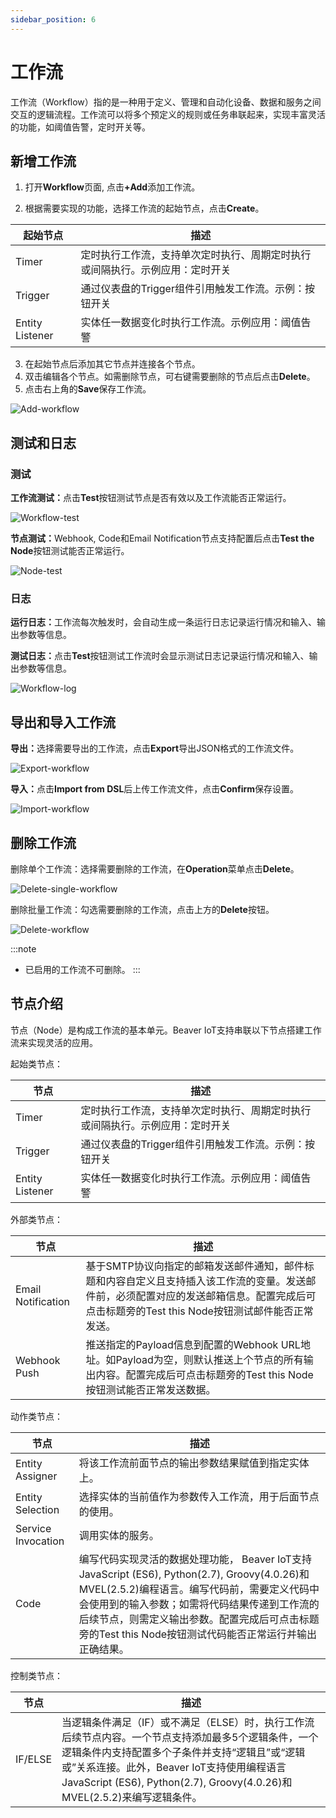 ```yaml
---
sidebar_position: 6
---
```


# 工作流
工作流（Workflow）指的是一种用于定义、管理和自动化设备、数据和服务之间交互的逻辑流程。工作流可以将多个预定义的规则或任务串联起来，实现丰富灵活的功能，如阈值告警，定时开关等。

## 新增工作流

1. 打开<b>Workflow</b>页面, 点击<b>+Add</b>添加工作流。

2. 根据需要实现的功能，选择工作流的起始节点，点击<b>Create</b>。

| 起始节点        | 描述                                                         |
| --------------- | ------------------------------------------------------------ |
| Timer           | 定时执行工作流，支持单次定时执行、周期定时执行或间隔执行。示例应用：定时开关 |
| Trigger         | 通过仪表盘的Trigger组件引用触发工作流。示例：按钮开关        |
| Entity Listener | 实体任一数据变化时执行工作流。示例应用：阈值告警             |

3. 在起始节点后添加其它节点并连接各个节点。
4. 双击编辑各个节点。如需删除节点，可右键需要删除的节点后点击<b>Delete</b>。
5. 点击右上角的<b>Save</b>保存工作流。

![Add-workflow](/img/add-workflow.png)



## 测试和日志

### 测试

<b>工作流测试：</b>点击<b>Test</b>按钮测试节点是否有效以及工作流能否正常运行。

![Workflow-test](/img/workflow-test.png)

<b>节点测试：</b>Webhook, Code和Email Notification节点支持配置后点击<b>Test the Node</b>按钮测试能否正常运行。

![Node-test](/img/node-test.png)



### 日志

<b>运行日志：</b>工作流每次触发时，会自动生成一条运行日志记录运行情况和输入、输出参数等信息。

<b>测试日志：</b>点击<b>Test</b>按钮测试工作流时会显示测试日志记录运行情况和输入、输出参数等信息。

![Workflow-log](/img/workflow-log.png)



## 导出和导入工作流

<b>导出：</b>选择需要导出的工作流，点击<b>Export</b>导出JSON格式的工作流文件。

![Export-workflow](/img/export-workflow.png)

<b>导入：</b>点击<b>Import from DSL</b>后上传工作流文件，点击<b>Confirm</b>保存设置。

![Import-workflow](/img/import-workflow.png)



## 删除工作流

删除单个工作流：选择需要删除的工作流，在<b>Operation</b>菜单点击<b>Delete</b>。

![Delete-single-workflow](/img/delete-single-workflow.png)

删除批量工作流：勾选需要删除的工作流，点击上方的<b>Delete</b>按钮。

![Delete-workflow](/img/delete-workflow.png)

:::note

- 已启用的工作流不可删除。
  :::


## 节点介绍

节点（Node）是构成工作流的基本单元。Beaver IoT支持串联以下节点搭建工作流来实现灵活的应用。

起始类节点：

| 节点            | 描述                                                         |
| --------------- | ------------------------------------------------------------ |
| Timer           | 定时执行工作流，支持单次定时执行、周期定时执行或间隔执行。示例应用：定时开关 |
| Trigger         | 通过仪表盘的Trigger组件引用触发工作流。示例：按钮开关        |
| Entity Listener | 实体任一数据变化时执行工作流。示例应用：阈值告警             |

外部类节点：

| 节点               | 描述                                                         |
| ------------------ | ------------------------------------------------------------ |
| Email Notification | 基于SMTP协议向指定的邮箱发送邮件通知，邮件标题和内容自定义且支持插入该工作流的变量。发送邮件前，必须配置对应的发送邮箱信息。配置完成后可点击标题旁的Test this Node按钮测试邮件能否正常发送。 |
| Webhook Push       | 推送指定的Payload信息到配置的Webhook URL地址。如Payload为空，则默认推送上个节点的所有输出内容。配置完成后可点击标题旁的Test this Node按钮测试能否正常发送数据。 |

动作类节点：

| 节点               | 描述                                                         |
| ------------------ | ------------------------------------------------------------ |
| Entity Assigner    | 将该工作流前面节点的输出参数结果赋值到指定实体上。           |
| Entity Selection   | 选择实体的当前值作为参数传入工作流，用于后面节点的使用。     |
| Service Invocation | 调用实体的服务。                                             |
| Code               | 编写代码实现灵活的数据处理功能， Beaver IoT支持JavaScript (ES6), Python(2.7), Groovy(4.0.26)和MVEL(2.5.2)编程语言。编写代码前，需要定义代码中会使用到的输入参数；如需将代码结果传递到工作流的后续节点，则需定义输出参数。配置完成后可点击标题旁的Test this Node按钮测试代码能否正常运行并输出正确结果。 |

控制类节点：

| 节点    | 描述                                                         |
| ------- | ------------------------------------------------------------ |
| IF/ELSE | 当逻辑条件满足（IF）或不满足（ELSE）时，执行工作流后续节点内容。一个节点支持添加最多5个逻辑条件，一个逻辑条件内支持配置多个子条件并支持“逻辑且”或“逻辑或”关系连接。此外，Beaver IoT支持使用编程语言JavaScript (ES6), Python(2.7), Groovy(4.0.26)和MVEL(2.5.2)来编写逻辑条件。 |

